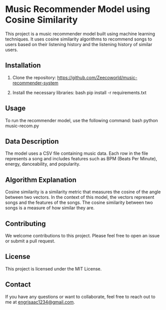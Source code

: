 # Music Recommender Model using Cosine Similarity

This project is a music recommender model built using machine learning techniques. It uses cosine similarity algorithms to recommend songs to users based on their listening history and the listening history of similar users.

## Installation

1. Clone the repository:
https://github.com/Zeecoworld/music-recommender-system

2. Install the necessary libraries:
bash pip install -r requirements.txt

## Usage

To run the recommender model, use the following command:
bash python music-recom.py

## Data Description

The model uses a CSV file containing music data. Each row in the file represents a song and includes features such as BPM (Beats Per Minute), energy, danceability, and popularity.

## Algorithm Explanation

Cosine similarity is a similarity metric that measures the cosine of the angle between two vectors. In the context of this model, the vectors represent songs and the features of the songs. The cosine similarity between two songs is a measure of how similar they are.

## Contributing

We welcome contributions to this project. Please feel free to open an issue or submit a pull request.

## License

This project is licensed under the MIT License.

## Contact

If you have any questions or want to collaborate, feel free to reach out to me at engrisaac1234@gmail.com.
